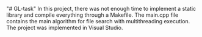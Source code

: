 "# GL-task" 
In this project, there was not enough time to implement a static library and compile everything through a Makefile. The main.cpp file contains the main algorithm for file search with multithreading execution. The project was implemented in Visual Studio.
